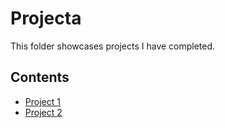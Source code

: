 # Projecta
This folder showcases projects I have completed.
## Contents
* [Project 1](project_1)
* [Project 2](project_2)
